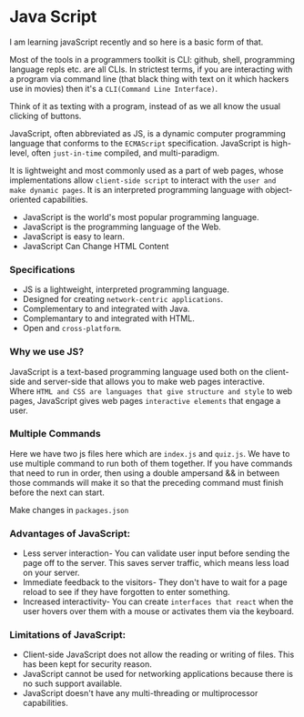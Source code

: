 # Java Script

I am learning javaScript recently and so here is a basic form of that.

Most of the tools in a programmers toolkit is CLI: github, shell, programming language repls etc. are all CLIs. In strictest terms, if you are interacting with a program via command line (that black thing with text on it which hackers use in movies) then it's a `CLI(Command Line Interface)`.

Think of it as texting with a program, instead of as we all know the usual clicking of buttons.

JavaScript, often abbreviated as JS, is a dynamic computer programming language that conforms to the `ECMAScript` specification. JavaScript is high-level, often `just-in-time` compiled, and multi-paradigm.

It is lightweight and most commonly used as a part of web pages, whose implementations allow `client-side script` to interact with the `user and make dynamic pages`.
It is an interpreted programming language with object-oriented capabilities.

- JavaScript is the world's most popular programming language.
- JavaScript is the programming language of the Web.
- JavaScript is easy to learn.
- JavaScript Can Change HTML Content

### Specifications 

- JS is a lightweight, interpreted programming language.
- Designed for creating `network-centric applications`.
- Complementary to and integrated with Java.
- Complemantary to and integrated with HTML.
- Open and `cross-platform`.

### Why we use JS? 

JavaScript is a text-based programming language used both on the client-side and server-side that allows you to make web pages interactive.   
Where `HTML and CSS are languages that give structure and style` to web pages, JavaScript gives web pages `interactive elements` that engage a user.

### Multiple Commands

Here we have two js files here which are `index.js` and `quiz.js`. We have to use multiple command to run both of them together.
If you have commands that need to run in order, then using a double ampersand  &&  in between those commands will make it so that the preceding command must finish before the next can start.

Make changes in `packages.json`

### Advantages of JavaScript:

- Less server interaction- You can validate user input before sending the page off to the server. This saves server traffic, which means less load on your server.
- Immediate feedback to the visitors- They don't have to wait for a page reload to see if they have forgotten to enter something.
- Increased interactivity- You can create `interfaces that react` when the user hovers over them with a mouse or activates them via the keyboard.

### Limitations of JavaScript:

- Client-side JavaScript does not allow the reading or writing of files. This has been kept for security reason.
- JavaScript cannot be used for networking applications because there is no such support available.
- JavaScript doesn't have any multi-threading or multiprocessor capabilities.
